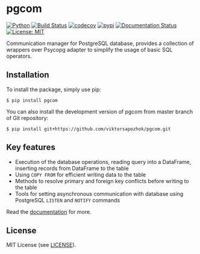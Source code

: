 # pgcom

[![Python](https://img.shields.io/badge/python-3.6%20%7C%203.7-blue)](https://www.python.org)
[![Build Status](https://travis-ci.org/viktorsapozhok/pgcom.svg?branch=master)](https://travis-ci.org/viktorsapozhok/pgcom)
[![codecov](https://codecov.io/gh/viktorsapozhok/pgcom/branch/master/graph/badge.svg)](https://codecov.io/gh/viktorsapozhok/pgcom)
[![pypi](https://img.shields.io/pypi/v/pgcom.svg)](https://pypi.python.org/pypi/pgcom)
[![Documentation Status](https://readthedocs.org/projects/pgcom/badge/?version=latest)](https://pgcom.readthedocs.io/en/latest/?badge=latest)
[![License: MIT](https://img.shields.io/badge/License-MIT-blue.svg)](https://opensource.org/licenses/MIT)

Communication manager for PostgreSQL database, provides a collection of wrappers over
Psycopg adapter to simplify the usage of basic SQL operators.

## Installation

To install the package, simply use pip:

```
$ pip install pgcom
```

You can also install the development version of pgcom from master branch of Git repository:

```
$ pip install git+https://github.com/viktorsapozhok/pgcom.git
```

## Key features

* Execution of the database operations, reading query into a DataFrame, 
inserting records from DataFrame to the table
* Using `COPY FROM` for efficient writing data to the table
* Methods to resolve primary and foreign key conflicts before writing to the table
* Tools for setting asynchronous communication with database using 
PostgreSQL `LISTEN` and `NOTIFY` commands        

Read the [documentation](https://pgcom.readthedocs.io/en/latest/) for more.

## License

MIT License (see [LICENSE](LICENSE)).

